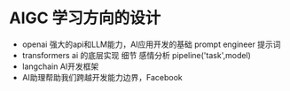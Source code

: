 # AIGC 学习方向的设计

- openai
    强大的api和LLM能力，AI应用开发的基础
    prompt engineer 提示词
- transformers
    ai 的底层实现 细节
    感情分析 pipeline('task',model)
- langchain
    AI开发框架
- AI助理帮助我们跨越开发能力边界，Facebook